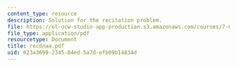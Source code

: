 ```yaml
---
content_type: resource
description: Solution for the recitation problem.
file: https://ol-ocw-studio-app-production.s3.amazonaws.com/courses/7-012-introduction-to-biology-fall-2004/623a3699234584ed5a7defb09b14834d_recdnaa.pdf
file_type: application/pdf
resourcetype: Document
title: recdnaa.pdf
uid: 623a3699-2345-84ed-5a7d-efb09b14834d
---
```

